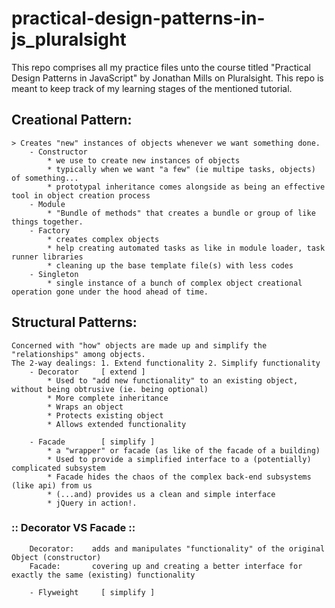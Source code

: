 # practical-design-patterns-in-js_pluralsight
This repo comprises all my practice files unto the course titled "Practical Design Patterns in JavaScript" by Jonathan Mills on  Pluralsight.
This repo is meant to keep track of my learning stages of the mentioned tutorial.


## Creational Pattern:
    > Creates "new" instances of objects whenever we want something done.
        - Constructor
            * we use to create new instances of objects
            * typically when we want "a few" (ie multipe tasks, objects) of something...
            * prototypal inheritance comes alongside as being an effective tool in object creation process
        - Module
            * "Bundle of methods" that creates a bundle or group of like things together.
        - Factory
            * creates complex objects
            * help creating automated tasks as like in module loader, task runner libraries
            * cleaning up the base template file(s) with less codes
        - Singleton
            * single instance of a bunch of complex object creational operation gone under the hood ahead of time.


## Structural Patterns:
    Concerned with "how" objects are made up and simplify the "relationships" among objects.
    The 2-way dealings: 1. Extend functionality 2. Simplify functionality
        - Decorator     [ extend ]
            * Used to "add new functionality" to an existing object, without being obtrusive (ie. being optional)
            * More complete inheritance
            * Wraps an object
            * Protects existing object
            * Allows extended functionality

        - Facade        [ simplify ]
            * a "wrapper" or facade (as like of the facade of a building)
            * Used to provide a simplified interface to a (potentially) complicated subsystem
            * Facade hides the chaos of the complex back-end subsystems (like api) from us 
            * (...and) provides us a clean and simple interface
            * jQuery in action!.

### :: Decorator VS Facade ::
        Decorator:    adds and manipulates "functionality" of the original Object (constructor)
        Facade:       covering up and creating a better interface for exactly the same (existing) functionality

        - Flyweight     [ simplify ]

